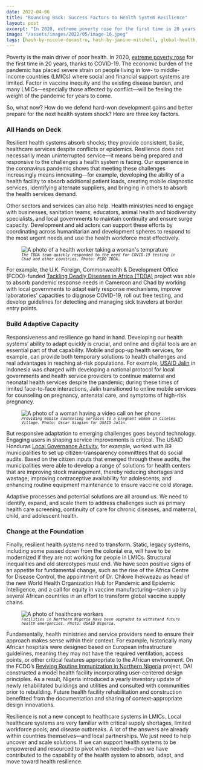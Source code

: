 ```yaml
---
date: 2022-04-06
title: "Bouncing Back: Success Factors to Health System Resilience"
layout: post
excerpt: "In 2020, extreme poverty rose for the first time in 20 years, thanks to COVID-19. The economic burden of the pandemic has placed severe strain on people living in low- to middle-income countries (LMICs) where social and financial support systems are limited. "
image: "/assets/images/2022/05/image-16.jpeg"
tags: [hash-by-nicole-decastro, hash-by-janine-mitchell, global-health, health-systems-strengthening-2, covid-19, hash-featured, hash-developments]
---
```

<p>Poverty is the main driver of poor health. In 2020, <a href="https://www.worldbank.org/en/topic/measuringpoverty#1">extreme poverty rose</a> for the first time in 20 years, thanks to COVID-19. The economic burden of the pandemic has placed severe strain on people living in low- to middle-income countries (LMICs) where social and financial support systems are limited. Factor in vaccine inequity and the existing disease burden, and many LMICs—especially those affected by conflict—will be feeling the weight of the pandemic for years to come.</p><p>So, what now? How do we defend hard-won development gains and better prepare for the next health system shock? Here are three key factors.</p><h3 id="all-hands-on-deck">All Hands on Deck</h3><p>Resilient health systems absorb shocks; they provide consistent, basic, healthcare services despite conflicts or epidemics. Resilience does not necessarily mean uninterrupted service—it means being prepared and responsive to the challenges a health system is facing. Our experience in the coronavirus pandemic shows that meeting these challenges increasingly means innovating—for example, developing the ability of a health facility to absorb additional patient loads, creating mobile diagnostic services, identifying alternate suppliers, and bringing in others to absorb the health services demand.</p><p>Other sectors and services can also help. Health ministries need to engage with businesses, sanitation teams, educators, animal health and biodiversity specialists, and local governments to maintain continuity and ensure surge capacity. Development and aid actors can support these efforts by coordinating across humanitarian and development spheres to respond to the most urgent needs and use the health workforce most effectively.</p><figure class="kg-card kg-image-card kg-card-hascaption"><img src="https://dai-global-developments.com/uploads/DSC_4969-959d43.JPG" class="kg-image" alt="A photo of a health worker taking a woman's temprature" loading="lazy"><figcaption><code><em><code><em>The TDDA team quickly responded to the need for COVID-19 testing in Chad and other countries. Photo: FCDO TDDA.</em></code></em></code></figcaption></figure><p>For example, the U.K. Foreign, Commonwealth &amp; Development Office (FCDO)-funded <a href="https://www.dai.com/our-work/projects/africa-tackling-deadly-diseases-in-africa-program">Tackling Deadly Diseases in Africa (TDDA)</a> project was able to absorb pandemic response needs in Cameroon and Chad by working with local governments to adapt early response mechanisms, improve laboratories’ capacities to diagnose COVID-19, roll out free testing, and develop guidelines for detecting and managing sick travelers at border entry points.</p><h3 id="build-adaptive-capacity">Build Adaptive Capacity</h3><p>Responsiveness and resilience go hand in hand. Developing our health systems’ ability to adapt quickly is crucial, and online and digital tools are an essential part of that capability. Mobile and pop-up health services, for example, can provide both temporary solutions to health challenges and real advantages in reaching at-risk populations. For example, <a href="https://www.dai.com/our-work/projects/indonesia-jalin">USAID Jalin</a> in Indonesia was charged with developing a national protocol for local governments and health service providers to continue maternal and neonatal health services despite the pandemic; during these times of limited face-to-face interactions, Jalin transitioned to online mobile services for counseling on pregnancy, antenatal care, and symptoms of high-risk pregnancy.</p><figure class="kg-card kg-image-card kg-card-hascaption"><img src="https://dai-global-developments.com/uploads/A%20Gerai%20KIA%20Mobile%20cadre%20is%20giving%20a%20counseling%20service%20to%20Nurjanah,%20a%20pregnant%20woman%20in%20Cileles%20Village%20of%20Tangerang%20district%20(Photo%20by%20Oscar%20Siagian%20for%20USAID%20Jalin).jpg" class="kg-image" alt="A photo of a woman having a video call on her phone" loading="lazy"><figcaption><code><em><code><em>Providing mobile counseling services to a pregnant woman in Cileles Village. Photo: Oscar Siagian for USAID Jalin.</em></code></em></code></figcaption></figure><p>But responsive adaptation to emerging challenges goes beyond technology. Engaging users in shaping service improvements is critical. The USAID Honduras <a href="https://www.dai.com/our-work/projects/honduras-local-governance-activity-hlg">Local Governance Activity</a>, for example, worked with 89 municipalities to set up citizen-transparency committees that do social audits. Based on the citizen inputs that emerged through these audits, the municipalities were able to develop a range of solutions for health centers that are improving stock management, thereby reducing shortages and wastage; improving contraceptive availability for adolescents; and enhancing routine equipment maintenance to ensure vaccine cold storage.</p><p>Adaptive processes and potential solutions are all around us. We need to identify, expand, and scale them to address challenges such as primary health care screening, continuity of care for chronic diseases, and maternal, child, and adolescent health.</p><h3 id="change-at-the-foundation">Change at the Foundation</h3><p>Finally, resilient health systems need to transform. Static, legacy systems, including some passed down from the colonial era, will have to be modernized if they are not working for people in LMICs. Structural inequalities and old stereotypes must end. We have seen positive signs of an appetite for fundamental change, such as the rise of the Africa Centre for Disease Control, the appointment of Dr. Chikwe Ihekweazu as head of the new World Health Organization Hub for Pandemic and Epidemic Intelligence, and a call for equity in vaccine manufacturing—taken up by several African countries in an effort to transform global vaccine supply chains.</p><figure class="kg-card kg-image-card kg-card-hascaption"><img src="https://dai-global-developments.com/uploads/MAPS_NGA_2012_labs_0402.JPG" class="kg-image" alt="A photo of healthcare workers" loading="lazy"><figcaption><code><em><code><em>Facilities in Northern Nigeria have been upgraded to withstand future health emergencies. Photo: USAID Nigeria.</em></code></em></code></figcaption></figure><p>Fundamentally, health ministries and service providers need to ensure their approach makes sense within their context. For example, historically many African hospitals were designed based on European infrastructure guidelines, meaning they may not have the required ventilation, access points, or other critical features appropriate to the African environment. On the FCDO’s <a href="https://www.dai.com/our-work/projects/nigeria-partnership-for-reviving-routine-immunization-in-northern-nigeria-slash-maternal-newborn-and-child-health-prrinn-slash-mnch">Reviving Routine Immunization in Northern Nigeria</a> project, DAI constructed a model health facility incorporating user-centered design principles. As a result, Nigeria introduced a yearly inventory update of newly rehabilitated buildings and utilities and consulted with communities prior to rebuilding. Future health facility rehabilitation and construction benefitted from the documentation and sharing of context-appropriate design innovations.</p><p>Resilience is not a new concept to healthcare systems in LMICs. Local healthcare systems are very familiar with critical supply shortages, limited workforce pools, and disease outbreaks. A lot of the answers are already within countries themselves—and local partnerships. We just need to help uncover and scale solutions. If we can support health systems to be empowered and resourced to pivot when needed—then we have contributed to the capability of the health system to absorb, adapt, and move toward health resilience.</p>
  